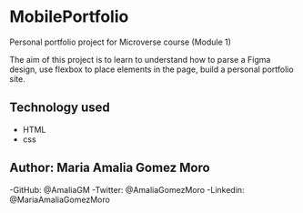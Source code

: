 # MobilePortfolio
Personal portfolio project for Microverse course (Module 1)

The aim of this project is to learn to understand how to parse a Figma design, use flexbox to place elements in the page, build a personal portfolio site.

## Technology used
- HTML
- css

## Author: Maria Amalia Gomez Moro
-GitHub: @AmaliaGM
-Twitter: @AmaliaGomezMoro
-Linkedin: @MariaAmaliaGomezMoro


